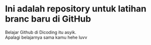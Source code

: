 # Ini adalah repository untuk latihan branc baru di GitHub  
Belajar Github di Dicoding itu asyik.  
Apalagi belajarnya sama kamu hehe luvv 
